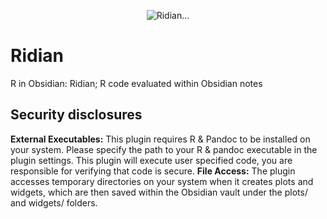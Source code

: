 <p align="center"><img align="center" src="https://github.com/user-attachments/assets/74068404-b543-401b-bc92-e0231721222d" alt="Ridian..."></p>


# Ridian
R in Obsidian: Ridian; R code evaluated within Obsidian notes


## Security disclosures

**External Executables:** This plugin requires R & Pandoc to be installed on your system. Please specify the path to your R & pandoc executable in the plugin settings. This plugin will execute user specified code, you are responsible for verifying that code is secure.
**File Access:** The plugin accesses temporary directories on your system when it creates plots and widgets, which are then saved within the Obsidian vault under the plots/ and widgets/ folders.
